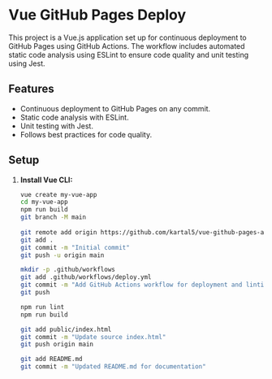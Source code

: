 # Vue GitHub Pages Deploy

This project is a Vue.js application set up for continuous deployment to GitHub Pages using GitHub Actions. The workflow includes automated static code analysis using ESLint to ensure code quality and unit testing using Jest.

## Features

- Continuous deployment to GitHub Pages on any commit.
- Static code analysis with ESLint.
- Unit testing with Jest.
- Follows best practices for code quality.

## Setup

1. **Install Vue CLI:**
   ```bash
   vue create my-vue-app
   cd my-vue-app
   npm run build
   git branch -M main
	
   git remote add origin https://github.com/kartal5/vue-github-pages-auto-deploy-workflow.git
   git add .
   git commit -m "Initial commit"
   git push -u origin main

   mkdir -p .github/workflows
   git add .github/workflows/deploy.yml
   git commit -m "Add GitHub Actions workflow for deployment and linting"
   git push

   npm run lint
   npm run build

   git add public/index.html
   git commit -m "Update source index.html"
   git push origin main

   git add README.md
   git commit -m "Updated README.md for documentation"
